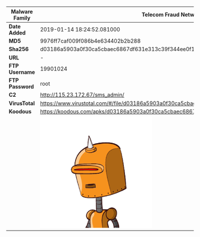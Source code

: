 | Malware Family | Telecom Fraud Network for South Koreans                      |
| -------------- | ------------------------------------------------------------ |
| **Date Added** | 2019-01-14 18:24:52.081000                                                   |
| **MD5**        | 9976ff7caf009f086b4e634402b2b288                             |
| **Sha256**     | d03186a5903a0f30ca5cbaec6867df631e313c39f344ee0f1c465c12352a4608 |
| **URL**        | -                                                            |
| **FTP Username**        | 19901024                                                            |
| **FTP Password**        | root                                                            |
| **C2**         | http://115.23.172.67/sms_admin/ |
| **VirusTotal** | https://www.virustotal.com/#/file/d03186a5903a0f30ca5cbaec6867df631e313c39f344ee0f1c465c12352a4608/detection |
| **Koodous**    | https://koodous.com/apks/d03186a5903a0f30ca5cbaec6867df631e313c39f344ee0f1c465c12352a4608 |
|                | ![](../assets/d03186a5903a0f30ca5cbaec6867df631e313c39f344ee0f1c465c12352a4608.png) |